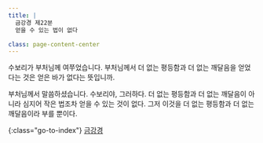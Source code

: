 ```yaml
---
title: |
  금강경 제22분
  얻을 수 있는 법이 없다

class: page-content-center
---
```


수보리가 부처님께 여쭈었습니다.
부처님께서 더 없는 평등함과 더 없는 깨달음을 얻었다는 것은
얻은 바가 없다는 뜻입니까.

부처님께서 말씀하셨습니다.
수보리야, 그러하다.
더 없는 평등함과 더 없는 깨달음이 아니라 심지어 작은 법조차
얻을 수 있는 것이 없다.
그저 이것을 더 없는 평등함과 더 없는 깨달음이라 부를 뿐이다.

{:class="go-to-index"}
[금강경](index)